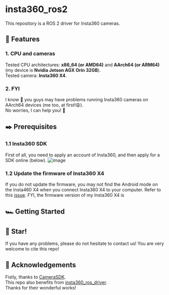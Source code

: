 # insta360_ros2
This repository is a ROS 2 driver for Insta360 cameras.

## 📢 Features
### 1. CPU and cameras
Tested CPU architectures: **x86_64 (or AMD64)** and **AArch64 (or ARM64)** (my device is **Nvidia Jetson AGX Orin 32GB**).  
Tested camera: **Insta360 X4**.  
### 2. FYI
I know 🤔 you guys may have problems running Insta360 cameras on AArch64 devices (me too, at first!😩).  
No worries, I can help you! 🤝

## ✒️ Prerequisites
### 1.1 Insta360 SDK
First of all, you need to apply an account of Insta360, and then apply for a SDK online (below).
![image](https://github.com/user-attachments/assets/81eec401-3255-4e24-b8cf-d30dc6e8a718)

### 1.2 Update the firmware of Insta360 X4
If you do not update the firmware, you may not find the Android mode on the Insta460 X4 when you connect Insta360 X4 to your computer. 
Refer to this [issue](https://github.com/Insta360Develop/CameraSDK-Cpp/issues/53).
FYI, the firmware version of my Insta360 X4 is 

## 🏎️ Getting Started

## 💓 Star!
If you have any problems, please do not hesitate to contact us!
You are very welcome to cite this repo! 

## 🥰 Acknowledgements
Fistly, thanks to [CameraSDK](https://github.com/Insta360Develop/CameraSDK-Cpp).  
This repo also benefits from [insta360_ros_driver](https://github.com/ai4ce/insta360_ros_driver).  
Thanks for their wonderful works!


